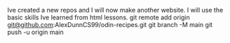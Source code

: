 Ive created a new repos and I will now make another website.
I will use the basic skills Ive learned from html lessons. 
git remote add origin git@github.com:AlexDunnCS99/odin-recipes.git
git branch -M main
git push -u origin main